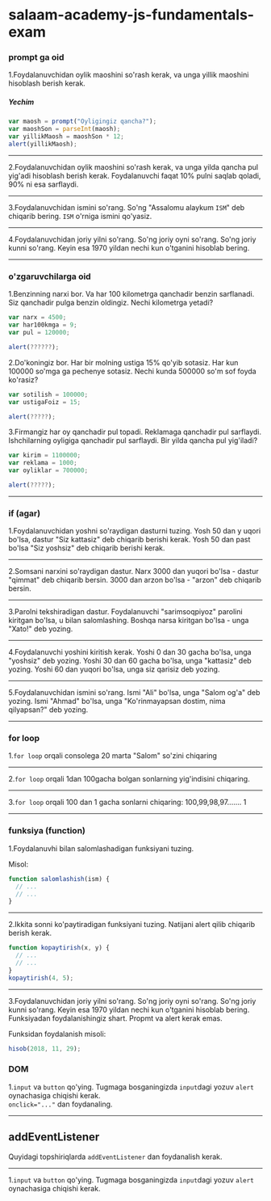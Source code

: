 # salaam-academy-js-fundamentals-exam
### prompt ga oid
1.Foydalanuvchidan oylik maoshini so'rash kerak, va unga yillik maoshini hisoblash berish kerak.
##### Yechim
```javascript
var maosh = prompt("Oyligingiz qancha?");
var maoshSon = parseInt(maosh);
var yillikMaosh = maoshSon * 12;
alert(yillikMaosh);
```

---

2.Foydalanuvchidan oylik maoshini so'rash kerak, va unga yilda qancha pul yig'adi hisoblash berish kerak. Foydalanuvchi faqat 10% pulni saqlab qoladi, 90% ni esa sarflaydi.

---

3.Foydalanuvchidan ismini so'rang. So'ng "Assalomu alaykum `ISM`" deb chiqarib bering. `ISM` o'rniga ismini qo'yasiz.

---

4.Foydalanuvchidan joriy yilni so'rang. So'ng joriy oyni so'rang. So'ng joriy kunni so'rang.
Keyin esa 1970 yildan nechi kun o'tganini hisoblab bering.

---

### o'zgaruvchilarga oid

1.Benzinning narxi bor. Va har 100 kilometrga qanchadir benzin sarflanadi. Siz qanchadir pulga benzin oldingiz. Nechi kilometrga yetadi?
```js
var narx = 4500;
var har100kmga = 9;
var pul = 120000;

alert(??????);
```

2.Do'koningiz bor. Har bir molning ustiga 15% qo'yib sotasiz. Har kun 100000 so'mga ga pechenye sotasiz. Nechi kunda 500000 so'm sof foyda ko'rasiz?
```js
var sotilish = 100000;
var ustigaFoiz = 15;

alert(?????);
```

3.Firmangiz har oy qanchadir pul topadi. Reklamaga qanchadir pul sarflaydi. Ishchilarning oyligiga qanchadir pul sarflaydi. Bir yilda qancha pul yig'iladi?
```js
var kirim = 1100000;
var reklama = 1000;
var oyliklar = 700000;

alert(?????);
```

---

### if (agar)
1.Foydalanuvchidan yoshni so'raydigan dasturni tuzing. Yosh 50 dan y uqori bo'lsa, dastur "Siz kattasiz" deb chiqarib berishi kerak. Yosh 50 dan past bo'lsa "Siz yoshsiz" deb chiqarib berishi kerak.

---

2.Somsani narxini so'raydigan dastur. Narx 3000 dan yuqori bo'lsa - dastur "qimmat" deb chiqarib bersin. 3000 dan arzon bo'lsa - "arzon" deb chiqarib bersin.

---

3.Parolni tekshiradigan dastur. Foydalanuvchi "sarimsoqpiyoz" parolini kiritgan bo'lsa, u bilan salomlashing. Boshqa narsa kiritgan bo'lsa - unga "Xato!" deb yozing.

---

4.Foydalanuvchi yoshini kiritish kerak. Yoshi 0 dan 30 gacha bo'lsa, unga "yoshsiz" deb yozing. Yoshi 30 dan 60 gacha bo'lsa, unga "kattasiz" deb yozing. Yoshi 60 dan yuqori bo'lsa, unga siz qarisiz deb yozing.

---

5.Foydalanuvchidan ismini so'rang. Ismi "Ali" bo'lsa, unga "Salom og'a" deb yozing. Ismi "Ahmad" bo'lsa, unga "Ko'rinmayapsan dostim, nima qilyapsan?" deb yozing.

---

### for loop

1.`for loop` orqali consolega 20 marta "Salom" so'zini chiqaring

---

2.`for loop` orqali 1dan 100gacha bolgan sonlarning yig'indisini chiqaring.

---

3.`for loop` orqali 100 dan 1 gacha sonlarni chiqaring: 100,99,98,97....... 1

---

### funksiya (function)

1.Foydalanuvhi bilan salomlashadigan funksiyani tuzing.

Misol:
```js
function salomlashish(ism) {
  // ...
  // ...
}
```
---

2.Ikkita sonni ko'paytiradigan funksiyani tuzing. Natijani alert qilib chiqarib berish kerak.

```js
function kopaytirish(x, y) {
  // ...
  // ...
}
kopaytirish(4, 5);
```
---

3.Foydalanuvchidan joriy yilni so'rang. So'ng joriy oyni so'rang. So'ng joriy kunni so'rang. Keyin esa 1970 yildan nechi kun o'tganini hisoblab bering. Funksiyadan foydalanishingiz shart. Propmt va alert kerak emas.

Funksidan foydalanish misoli:
```js
hisob(2018, 11, 29);
```

### DOM

1.`input` va `button` qo'ying. Tugmaga bosganingizda `input`dagi yozuv `alert` oynachasiga chiqishi kerak.  
`onclick="..."` dan foydanaling.

---

## addEventListener
Quyidagi topshiriqlarda `addEventListener` dan foydanalish kerak.

---

1.`input` va `button` qo'ying. Tugmaga bosganingizda `input`dagi yozuv `alert` oynachasiga chiqishi kerak.
